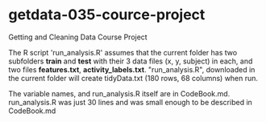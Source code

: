 # getdata-035-cource-project
Getting and Cleaning Data Course Project

The R script 'run_analysis.R' assumes that the current folder has two subfolders **train** and **test** with their 3 data files (x, y, subject) in each, and two files **features.txt**, **activity_labels.txt**. 
"run_analysis.R", downloaded in the current folder will create tidyData.txt (180 rows, 68 columns) when run.

The variable names, and run_analysis.R itself are in CodeBook.md. run_analysis.R was just 30 lines and was small enough to be described in CodeBook.md
